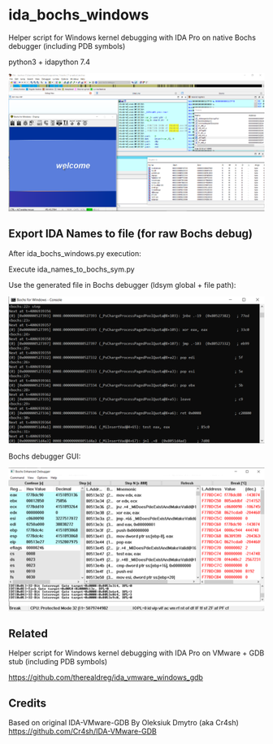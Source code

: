 # ida_bochs_windows
Helper script for Windows kernel debugging with IDA Pro on native Bochs debugger (including PDB symbols)

python3 + idapython 7.4

![bochimage](img/bochimage.png)

## Export IDA Names to file (for raw Bochs debug)

After ida_bochs_windows.py execution:

Execute ida_names_to_bochs_sym.py

Use the generated file in Bochs debugger (ldsym global + file path):

![names](img/names.png)

Bochs debugger GUI:

![debugui](img/debugui.png)

## Related 

Helper script for Windows kernel debugging with IDA Pro on VMware + GDB stub (including PDB symbols)

https://github.com/therealdreg/ida_vmware_windows_gdb

## Credits

Based on original IDA-VMware-GDB By Oleksiuk Dmytro (aka Cr4sh) https://github.com/Cr4sh/IDA-VMware-GDB
